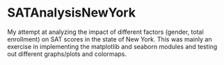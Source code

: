 # SATAnalysisNewYork
My attempt at analyzing the impact of different factors (gender, total enrollment) on SAT scores in the state of New York. 
This was mainly an exercise in implementing the matplotlib and seaborn modules and testing out different graphs/plots and colormaps. 
